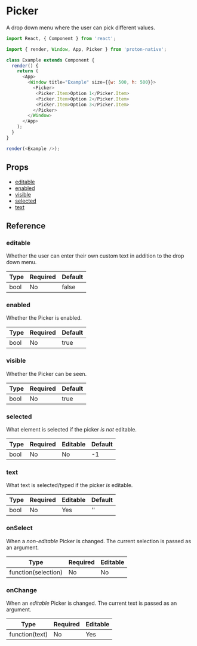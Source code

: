 # Picker

A drop down menu where the user can pick different values.

```javascript
import React, { Component } from 'react';

import { render, Window, App, Picker } from 'proton-native';

class Example extends Component {
  render() {
    return (
      <App>
        <Window title="Example" size={{w: 500, h: 500}}>
          <Picker>
           <Picker.Item>Option 1</Picker.Item>
           <Picker.Item>Option 2</Picker.Item>
           <Picker.Item>Option 3</Picker.Item>
          </Picker>
        </Window>
      </App>
    );
  }
}

render(<Example />);
```

## Props

- [editable](#editable)
- [enabled](#enabled)
- [visible](#visible)
- [selected](#selected)
- [text](#text)

## Reference

### editable

Whether the user can enter their own custom text in addition to the drop down menu.

| **Type** | **Required** | **Default** |
| --- | --- | --- |
| bool | No | false |

### enabled

Whether the Picker is enabled.

| **Type** | **Required** | **Default** |
| --- | --- | --- |
| bool | No | true |

### visible

Whether the Picker can be seen.

| **Type** | **Required** | **Default** |
| --- | --- | --- |
| bool | No | true |

### selected

What element is selected if the picker *is not* editable.

| **Type** | **Required** | **Editable** | **Default** |
| --- | --- | --- | --- |
| bool | No | No | -1 |

### text

What text is selected/typed if the picker *is* editable.

| **Type** | **Required** | **Editable** | **Default** |
| --- | --- | --- | --- |
| bool | No | Yes | '' |

### onSelect

When a *non-editable* Picker is changed. The current selection is passed as an argument.

| **Type** | **Required** | **Editable** |
| --- | --- | --- |
| function(selection) | No | No |

### onChange

When an *editable* Picker is changed. The current text is passed as an argument.

| **Type** | **Required** | **Editable** |
| --- | --- | --- |
| function(text) | No | Yes |